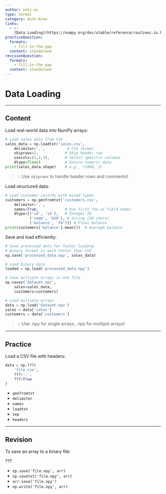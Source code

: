 ```yaml
---
author: enki-ai
type: normal
category: must-know
links:
  - >-
    [Data Loading](https://numpy.org/doc/stable/reference/routines.io.html){website}
practiceQuestion:
  formats:
    - fill-in-the-gap
  context: standalone
revisionQuestion:
  formats:
    - fill-in-the-gap
  context: standalone
---
```


# Data Loading

---

## Content

Load real-world data into NumPy arrays:

```python
# Load sales data from CSV
sales_data = np.loadtxt('sales.csv', 
    delimiter=',',          # CSV format
    skiprows=1,            # Skip header row
    usecols=(1,2,3),       # Select specific columns
    dtype=float)           # Ensure numeric data
print(sales_data.shape)    # e.g., (1000, 3)
```

> 💡 Use `skiprows` to handle header rows and comments!

Load structured data:

```python
# Load customer records with mixed types
customers = np.genfromtxt('customers.csv',
    delimiter=',',
    names=True,            # Use first row as field names
    dtype=[('id', 'i4'),   # Integer ID
           ('name', 'U20'), # String (20 chars)
           ('balance', 'f8')]) # Float balance
print(customers['balance'].mean())  # Average balance
```

Save and load efficiently:

```python
# Save processed data for faster loading
# Binary format is much faster than CSV
np.save('processed_data.npy', sales_data)

# Load binary data
loaded = np.load('processed_data.npy')

# Save multiple arrays in one file
np.savez('dataset.npz',
    sales=sales_data,
    customers=customers)

# Load multiple arrays
data = np.load('dataset.npz')
sales = data['sales']
customers = data['customers']
```

> 💡 Use .npy for single arrays, .npz for multiple arrays!

---

## Practice

Load a CSV file with headers:

```python
data = np.???(
    'file.csv',
    ???=',',
    ???=True
)
```

- `genfromtxt`
- `delimiter`
- `names`
- `loadtxt`
- `sep`
- `headers`

---

## Revision

To save an array to a binary file:

???

- `np.save('file.npy', arr)`
- `np.savetxt('file.npy', arr)`
- `arr.save('file.npy')`
- `np.write('file.npy', arr)`
